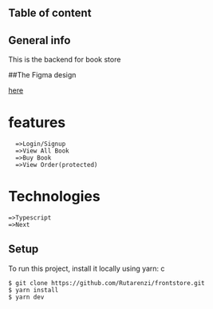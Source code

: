 ## Table of content


## General info
This is the backend for book store

##The Figma design

[here](https://www.figma.com/file/JhfStmw8GEMuBuSGRjKBOq/Bookstore?type=design&node-id=1-3&mode=design)

# features 
```
  =>Login/Signup
  =>View All Book
  =>Buy Book
  =>View Order(protected)

```
# Technologies

  ```
  =>Typescript
  =>Next
 
```

## Setup 

To run this project, install it locally using yarn:
 c

```
$ git clone https://github.com/Rutarenzi/frontstore.git
$ yarn install
$ yarn dev

```

